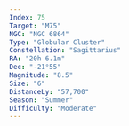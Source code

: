 ```yaml
---
Index: 75
Target: "M75"
NGC: "NGC 6864"
Type: "Globular Cluster"
Constellation: "Sagittarius"
RA: "20h 6.1m"
Dec: "-21°55"
Magnitude: "8.5"
Size: "6"
DistanceLy: "57,700"
Season: "Summer"
Difficulty: "Moderate"
---
```

